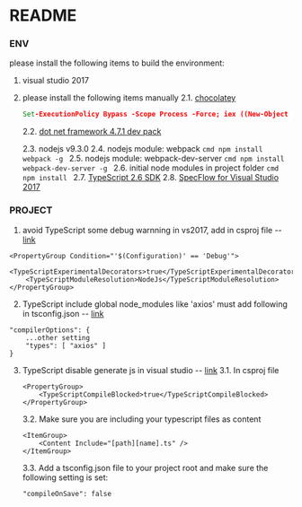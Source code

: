 # README

### ENV
please install the following items to build the environment:

1. visual studio 2017
2. please install the following items manually 
    2.1. [chocolatey](https://chocolatey.org/install)
    ```cmd
    Set-ExecutionPolicy Bypass -Scope Process -Force; iex ((New-Object System.Net.WebClient).DownloadString('https://chocolatey.org/install.ps1'))
    ```
    2.2. [dot net framework 4.7.1 dev pack](https://www.microsoft.com/en-us/download/details.aspx?id=56119)

    2.3. nodejs v9.3.0
    2.4. nodejs module: webpack
        ```cmd
        npm install webpack -g
        ```
    2.5. nodejs module: webpack-dev-server
        ```cmd
        npm install webpack-dev-server -g
        ```
    2.6. initial node modules in project folder
        ```cmd
        npm install
        ```
    2.7. [TypeScript 2.6 SDK](https://www.microsoft.com/en-us/download/details.aspx?id=55258)
    2.8. [SpecFlow for Visual Studio 2017](https://marketplace.visualstudio.com/items?itemName=TechTalkSpecFlowTeam.SpecFlowforVisualStudio2017)

### PROJECT
1. avoid TypeScript some debug warnning in vs2017, add in csproj file -- [link](http://bodiddlie.github.io/ng-2-quickstart-vs2015/)
```
<PropertyGroup Condition="'$(Configuration)' == 'Debug'">
    <TypeScriptExperimentalDecorators>true</TypeScriptExperimentalDecorators>
    <TypeScriptModuleResolution>NodeJs</TypeScriptModuleResolution>
</PropertyGroup>
```
2. TypeScript include global node_modules like 'axios' must add following in tsconfig.json -- [link](https://zhongsp.gitbooks.io/typescript-handbook/content/doc/handbook/tsconfig.json.html)
```
"compilerOptions": {
    ...other setting
    "types": [ "axios" ]
}
```
3. TypeScript disable generate js in visual studio -- [link](https://stackoverflow.com/questions/40667665/how-to-prevent-visual-studio-2017-from-build-javascript)
    3.1. In csproj file
    ```
    <PropertyGroup>
        <TypeScriptCompileBlocked>true</TypeScriptCompileBlocked>
    </PropertyGroup>
    ```
    3.2. Make sure you are including your typescript files as content
    ```
    <ItemGroup>
        <Content Include="[path][name].ts" />
    </ItemGroup>
    ```
    3.3. Add a tsconfig.json file to your project root and make sure the following setting is set:
    ```
    "compileOnSave": false
    ```
